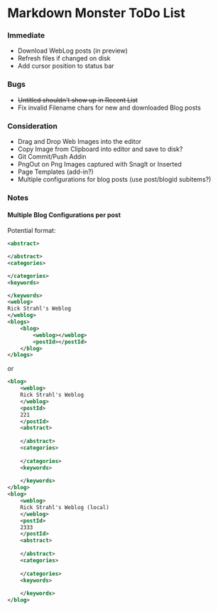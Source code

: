 # Markdown Monster ToDo List

### Immediate
* Download WebLog posts (in preview)
* Refresh files if changed on disk
* Add cursor position to status bar

### Bugs
* <s>Untitled shouldn't show up in Recent List</s>
* Fix invalid Filename chars for new and downloaded Blog posts

### Consideration
* Drag and Drop Web Images into the editor
* Copy Image from Clipboard into editor and save to disk?
* Git Commit/Push Addin
* PngOut on Png Images captured with SnagIt or Inserted
* Page Templates (add-in?)
* Multiple configurations for blog posts (use post/blogid subitems?)

### Notes

#### Multiple Blog Configurations per post

Potential format:

```xml
<abstract>

</abstract>
<categories>

</categories>
<keywords>

</keywords>
<weblog>
Rick Strahl's Weblog
</weblog>
<blogs>
    <blog>
        <weblog></weblog>
        <postId></postId>
    </blog>
</blogs>   
```

or 

```xml
<blog>
    <weblog>
    Rick Strahl's Weblog
    </weblog>
    <postId>
    221
    </postId>
    <abstract>
    
    </abstract>
    <categories>
    
    </categories>
    <keywords>
    
    </keywords>
</blog>
<blog>
    <weblog>
    Rick Strahl's Weblog (local)
    </weblog>
    <postId>
    2333
    </postId>
    <abstract>
    
    </abstract>
    <categories>
    
    </categories>
    <keywords>
    
    </keywords>
</blog>
```